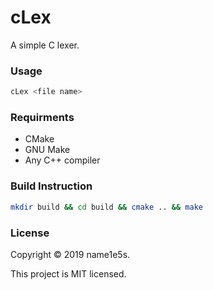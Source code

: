 # cLex

A simple C lexer.

### Usage

```bash
cLex <file name>
```

### Requirments

- CMake
- GNU Make
- Any C++ compiler

### Build Instruction

```bash
mkdir build && cd build && cmake .. && make
```

### License

Copyright © 2019 name1e5s.

This project is MIT licensed.